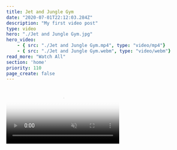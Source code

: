```yaml
---
title: Jet and Jungle Gym
date: "2020-07-01T22:12:03.284Z"
description: "My first video post"
type: video
hero: "./Jet and Jungle Gym.jpg"
hero_video: 
    - { src: "./Jet and Jungle Gym.mp4", type: "video/mp4"}
    - { src: "./Jet and Jungle Gym.webm", type: "video/webm"}
read_more: "Watch All"
section: 'home'
priority: 110
page_create: false
---
```



<video poster="./Jet and Jungle Gym.jpg" autoplay loop playsinline muted>
    <source src="./Jet and Jungle Gym.mp4" type="video/mp4">
    <source src="./Jet and Jungle Gym.webm" type="video/webm">
</video>
